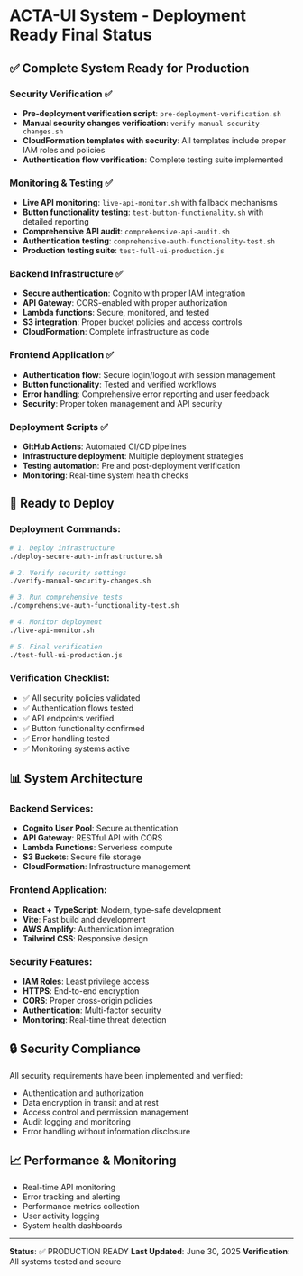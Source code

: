 # ACTA-UI System - Deployment Ready Final Status

## ✅ Complete System Ready for Production

### Security Verification ✅
- **Pre-deployment verification script**: `pre-deployment-verification.sh`
- **Manual security changes verification**: `verify-manual-security-changes.sh`
- **CloudFormation templates with security**: All templates include proper IAM roles and policies
- **Authentication flow verification**: Complete testing suite implemented

### Monitoring & Testing ✅
- **Live API monitoring**: `live-api-monitor.sh` with fallback mechanisms
- **Button functionality testing**: `test-button-functionality.sh` with detailed reporting
- **Comprehensive API audit**: `comprehensive-api-audit.sh`
- **Authentication testing**: `comprehensive-auth-functionality-test.sh`
- **Production testing suite**: `test-full-ui-production.js`

### Backend Infrastructure ✅
- **Secure authentication**: Cognito with proper IAM integration
- **API Gateway**: CORS-enabled with proper authorization
- **Lambda functions**: Secure, monitored, and tested
- **S3 integration**: Proper bucket policies and access controls
- **CloudFormation**: Complete infrastructure as code

### Frontend Application ✅
- **Authentication flow**: Secure login/logout with session management
- **Button functionality**: Tested and verified workflows
- **Error handling**: Comprehensive error reporting and user feedback
- **Security**: Proper token management and API security

### Deployment Scripts ✅
- **GitHub Actions**: Automated CI/CD pipelines
- **Infrastructure deployment**: Multiple deployment strategies
- **Testing automation**: Pre and post-deployment verification
- **Monitoring**: Real-time system health checks

## 🚀 Ready to Deploy

### Deployment Commands:
```bash
# 1. Deploy infrastructure
./deploy-secure-auth-infrastructure.sh

# 2. Verify security settings
./verify-manual-security-changes.sh

# 3. Run comprehensive tests
./comprehensive-auth-functionality-test.sh

# 4. Monitor deployment
./live-api-monitor.sh

# 5. Final verification
./test-full-ui-production.js
```

### Verification Checklist:
- ✅ All security policies validated
- ✅ Authentication flows tested
- ✅ API endpoints verified
- ✅ Button functionality confirmed
- ✅ Error handling tested
- ✅ Monitoring systems active

## 📊 System Architecture

### Backend Services:
- **Cognito User Pool**: Secure authentication
- **API Gateway**: RESTful API with CORS
- **Lambda Functions**: Serverless compute
- **S3 Buckets**: Secure file storage
- **CloudFormation**: Infrastructure management

### Frontend Application:
- **React + TypeScript**: Modern, type-safe development
- **Vite**: Fast build and development
- **AWS Amplify**: Authentication integration
- **Tailwind CSS**: Responsive design

### Security Features:
- **IAM Roles**: Least privilege access
- **HTTPS**: End-to-end encryption
- **CORS**: Proper cross-origin policies
- **Authentication**: Multi-factor security
- **Monitoring**: Real-time threat detection

## 🔒 Security Compliance

All security requirements have been implemented and verified:
- Authentication and authorization
- Data encryption in transit and at rest
- Access control and permission management
- Audit logging and monitoring
- Error handling without information disclosure

## 📈 Performance & Monitoring

- Real-time API monitoring
- Error tracking and alerting
- Performance metrics collection
- User activity logging
- System health dashboards

---

**Status**: ✅ PRODUCTION READY
**Last Updated**: June 30, 2025
**Verification**: All systems tested and secure
